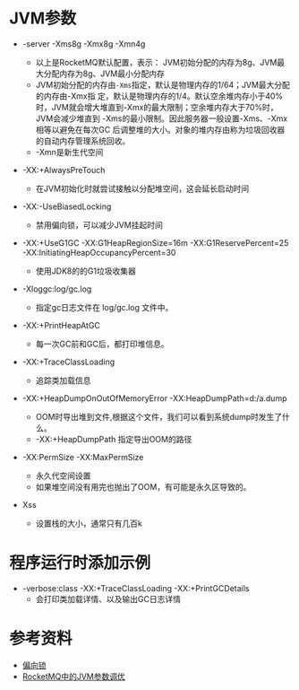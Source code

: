 # JVM参数


- -server -Xms8g -Xmx8g -Xmn4g
    - 以上是RocketMQ默认配置，表示： JVM初始分配的内存为8g、JVM最大分配内存为8g、JVM最小分配内存
    - JVM初始分配的内存由```-Xms```指定，默认是物理内存的1/64；JVM最大分配的内存由-Xmx指 定，默认是物理内存的1/4。默认空余堆内存小于40%时，JVM就会增大堆直到-Xmx的最大限制；空余堆内存大于70%时，JVM会减少堆直到 -Xms的最小限制。因此服务器一般设置-Xms、-Xmx相等以避免在每次GC 后调整堆的大小。对象的堆内存由称为垃圾回收器的自动内存管理系统回收。
    - -Xmn是新生代空间
    
- -XX:+AlwaysPreTouch
    - 在JVM初始化时就尝试接触以分配堆空间，这会延长启动时间

- -XX:-UseBiasedLocking
    - 禁用偏向锁，可以减少JVM挂起时间
    
- -XX:+UseG1GC -XX:G1HeapRegionSize=16m -XX:G1ReservePercent=25 -XX:InitiatingHeapOccupancyPercent=30
    - 使用JDK8的的G1垃圾收集器

- -Xloggc:log/gc.log
    - 指定gc日志文件在 log/gc.log 文件中。

- -XX:+PrintHeapAtGC
    - 每一次GC前和GC后，都打印堆信息。
    
- -XX:+TraceClassLoading
    - 追踪类加载信息
    
- -XX:+HeapDumpOnOutOfMemoryError -XX:HeapDumpPath=d:/a.dump
    - OOM时导出堆到文件,根据这个文件，我们可以看到系统dump时发生了什么。
    - -XX:+HeapDumpPath 指定导出OOM的路径
    
- -XX:PermSize  -XX:MaxPermSize
    - 永久代空间设置
    - 如果堆空间没有用完也抛出了OOM，有可能是永久区导致的。
    
- Xss
    - 设置栈的大小，通常只有几百k

# 程序运行时添加示例

- -verbose:class -XX:+TraceClassLoading  -XX:+PrintGCDetails
    - 会打印类加载详情、以及输出GC日志详情

# 参考资料

- [偏向锁](https://www.sogou.com/link?url=DOb0bgH2eKh1ibpaMGjuy905KHxwxXOYdv1q5jK9p-tRa6NQaxCrEpFZhCcrseC8MZuZ9waVJJw.)
- [RocketMQ中的JVM参数调优](http://rocketmq.apache.org/docs/system-config/)